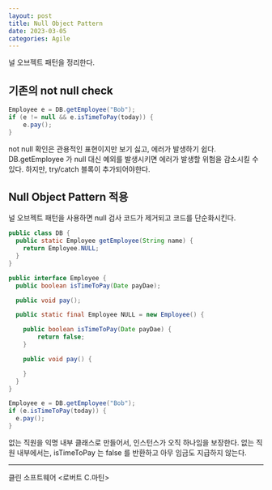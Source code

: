 ```yaml
---
layout: post
title: Null Object Pattern
date: 2023-03-05
categories: Agile
---
```


널 오브젝트 패턴을 정리한다.

## 기존의 not null check

```java
Employee e = DB.getEmployee("Bob");
if (e != null && e.isTimeToPay(today)) {
    e.pay();
}
```

not null 확인은 관용적인 표현이지만 보기 싫고, 에러가 발생하기 쉽다.
DB.getEmployee 가 null 대신 예외를 발생시키면 에러가 발생할 위험을 감소시킬 수 있다.
하지만, try/catch 블록이 추가되어야한다.

## Null Object Pattern 적용

널 오브젝트 패턴을 사용하면 null 검사 코드가 제거되고 코드를 단순화시킨다.

```java
public class DB {
  public static Employee getEmployee(String name) {
    return Employee.NULL;
  }
}

public interface Employee {
  public boolean isTimeToPay(Date payDae);

  public void pay();

  public static final Employee NULL = new Employee() {

    public boolean isTimeToPay(Date payDae) {
        return false;
    }

    public void pay() {

    }
  }
}

Employee e = DB.getEmployee("Bob");
if (e.isTimeToPay(today)) {
  e.pay();
}
```

없는 직원을 익명 내부 클래스로 만들어서, 인스턴스가 오직 하나임을 보장한다.
없는 직원 내부에서는, isTimeToPay 는 false 를 반환하고 아무 임금도 지급하지 않는다.

---

클린 소프트웨어 <로버트 C.마틴>

